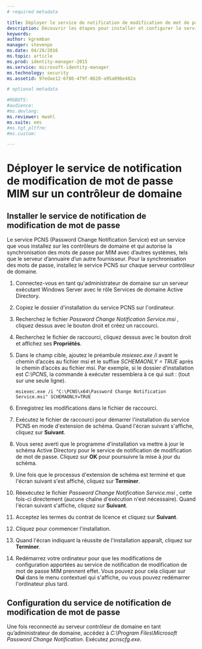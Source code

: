```yaml
---
# required metadata

title: Déployer le service de notification de modification de mot de passe | Microsoft Identity Manager
description: Découvrir les étapes pour installer et configurer le service de notification de modification de mot de passe MIM sur votre contrôleur de domaine.
keywords:
author: kgremban
manager: stevenpo
ms.date: 04/28/2016
ms.topic: article
ms.prod: identity-manager-2015
ms.service: microsoft-identity-manager
ms.technology: security
ms.assetid: 97edae12-6f86-4f9f-8620-a95a096e482a

# optional metadata

#ROBOTS:
#audience:
#ms.devlang:
ms.reviewer: mwahl
ms.suite: ems
#ms.tgt_pltfrm:
#ms.custom:

---
```


# Déployer le service de notification de modification de mot de passe MIM sur un contrôleur de domaine

## Installer le service de notification de modification de mot de passe
Le service PCNS (Password Change Notification Service) est un service que vous installez sur les contrôleurs de domaine et qui autorise la synchronisation des mots de passe par MIM avec d’autres systèmes, tels que le serveur d’annuaire d’un autre fournisseur. Pour la synchronisation des mots de passe, installez le service PCNS sur chaque serveur contrôleur de domaine.

1.  Connectez-vous en tant qu'administrateur de domaine sur un serveur exécutant Windows Server avec le rôle Services de domaine Active Directory.

2.  Copiez le dossier d'installation du service PCNS sur l'ordinateur.

3.  Recherchez le fichier *Password Change Notification Service.msi* , cliquez dessus avec le bouton droit et créez un raccourci.

4.  Recherchez le fichier de raccourci, cliquez dessus avec le bouton droit et affichez ses **Propriétés**.

5.  Dans le champ cible, ajoutez le préambule *msiexec.exe /i* avant le chemin d’accès au fichier msi et le suffixe *SCHEMAONLY = TRUE* après le chemin d’accès au fichier msi. Par exemple, si le dossier d’installation est *C:\PCNS*, la commande à exécuter ressemblera à ce qui suit : (tout sur une seule ligne).

    ```
    msiexec.exe /i "C:\PCNS\x64\Password Change Notification Service.msi" SCHEMAONLY=TRUE
    ```

6.  Enregistrez les modifications dans le fichier de raccourci.

7.  Exécutez le fichier de raccourci pour démarrer l'installation du service PCNS en mode d'extension de schéma. Quand l'écran suivant s'affiche, cliquez sur **Suivant**.

8.  Vous serez averti que le programme d'installation va mettre à jour le schéma Active Directory pour le service de notification de modification de mot de passe. Cliquez sur **OK** pour poursuivre la mise à jour du schéma.

9. Une fois que le processus d'extension de schéma est terminé et que l'écran suivant s'est affiché, cliquez sur **Terminer**.

10. Réexécutez le fichier *Password Change Notification Service.msi* , cette fois-ci directement (aucune chaîne d'exécution n'est nécessaire).  Quand l'écran suivant s'affiche, cliquez sur **Suivant**.

11. Acceptez les termes du contrat de licence et cliquez sur **Suivant**.

12. Cliquez pour commencer l'installation.

13. Quand l'écran indiquant la réussite de l'installation apparaît, cliquez sur **Terminer**.

14. Redémarrez votre ordinateur pour que les modifications de configuration apportées au service de notification de modification de mot de passe MIM prennent effet. Vous pouvez pour cela cliquer sur **Oui** dans le menu contextuel qui s'affiche, ou vous pouvez redémarrer l'ordinateur plus tard.

## Configuration du service de notification de modification de mot de passe
Une fois reconnecté au serveur contrôleur de domaine en tant qu’administrateur de domaine, accédez à *C:\Program Files\Microsoft Password Change Notification*. Exécutez *pcnscfg.exe*.


<!--HONumber=Apr16_HO2-->


